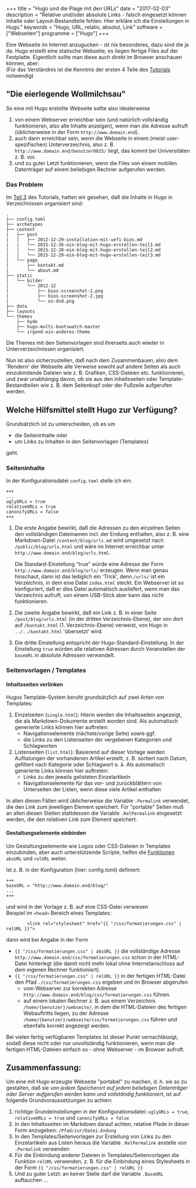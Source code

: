 +++
title 		= "Hugo und die Plage mit den URLs"
date 		= "2017-02-03"
description = "Relative und/oder absolute Links - falsch eingesetzt können Inhalte oder Layout-Bestandteile fehlen. Hier erkläre ich die Einstellungen in Hugo."
keywords    = "Hugo, URL, relativ, absolut, Link"
software 	= ["Webseiten"]
programme	= ["Hugo"]
+++

Eine Webseite im Internet anzugucken - ist nix besonderes, dazu sind die ja da. Hugo erstellt eine statische Webseite, es liegen fertige Files auf der Festplatte. Eigentlich sollte man diese auch direkt im Browser anschauen <!--more--> können, aber:    
(Für das Verständnis ist die Kenntnis der ersten 4 Teile des [Tutorials](/tutorials/hugo.html) notwendig) 

## "Die eierlegende Wollmilchsau"
So eine mit Hugo erstellte Webseite sollte also idealerweise

1. von einem Webserver erreichbar sein (und natürlich vollständig funktionieren, also alle Inhalte anzeigen), wenn man die Adresse aufruft (üblicherweise in der Form `http://www.domain.end`).
1. auch dann erreichbar sein, wenn die Webseite in einem (meist user-spezifischen) Unterverzeichnis, also z. B. `http://www.domain.end/benutzer0815/` liegt, das kommt bei Universitäten z. B. vor.
1. und zu guter Letzt funktionieren, wenn die Files von einem mobilen Datenträger auf einem beliebigen Rechner aufgerufen werden.

### Das Problem
Im [Teil 3](/blog/2015-12-29-ein-blog-mit-hugo-erstellen-teil3.html) des Tutorials, hatten wir gesehen, daß die Inhalte in Hugo in Verzeichnissen organisiert sind:

```
.
├── config.toml
├── archetypes
├── content
|   ├── post
|   |   ├── 2012-12-29-installation-mit-uefi-bios.md
|   |   └── 2015-12-26-ein-blog-mit-hugo-erstellen-teil1.md
|   |   └── 2015-12-28-ein-blog-mit-hugo-erstellen-teil2.md
|   |   └── 2015-12-29-ein-blog-mit-hugo-erstellen-teil3.md
|   └── page
|       ├── kontakt.md
|       └── about.md
├── static
|   └── bilder
|       └── 2012-12
|           ├── bios-screenshot-1.png
|           ├── bios-screenshot-2.jpg
|           └── os-dvd.png
├── data
├── layouts
└── themes
    ├── hyde
    ├── hugo-multi-bootswatch-master
    └── irgend-ein-anderes-theme
```

Die Themes mit den Seitenvorlagen sind ihrerseits auch wieder in Unterverzeichnissen organisiert.

Nun ist also sicherzustellen, daß nach dem Zusammenbauen, also dem 'Rendern' der Webseite alle Verweise sowohl auf andere Seiten als auch einzubindende Dateien wie z. B. Grafiken, CSS-Dateien etc. funktionieren, und zwar unabhängig davon, ob sie aus den Inhaltsseiten oder Template-Bestandteilen wie z. B. dem Seitenkopf oder der Fußzeile aufgerufen werden.

## Welche Hilfsmittel stellt Hugo zur Verfügung?
Grundsätzlich ist zu unterscheiden, ob es um 

- die Seiteninhalte oder 
- um Links zu Inhalten in den Seitenvorlagen (Templates) 

geht.

### Seiteninhalte
In der Konfigurationsdatei `config.toml` stelle ich ein:

```
+++
...
uglyURLs = true
relativeURLs = true
canonifyURLs = false
+++
```

1. Die erste Angabe bewirkt, daß die Adressen zu den einzelnen Seiten den vollständigen Dateinamen incl. der Endung enthalten, also z. B. eine Markdown-Datei `/content/blog/urls.md` wird umgesetzt nach `/public/blog/urls.html` und wäre im Internet erreichbar unter `http://www.domain.end/blog/urls.html`. 

   Die Standard-Einstellung "true" würde eine Adresse der Form `http://www.domain.end/blog/urls/` erzeugen. Wenn man genau hinschaut, dann ist das lediglich ein 'Trick', denn `/urls/` ist ein Verzeichnis, in dem eine Datei `index.html` steckt. Ein Webserver ist so konfiguriert, daß er dies Datei automatisch ausliefert, wenn man das Verzeichnis aufruft, von einem USB-Stick aber kann das nicht funktionieren.

2. Die zweite Angabe bewirkt, daß ein Link z. B. in einer Seite `/post/blog/urls.html` (in der dritten Verzeichnis-Ebene), der von dort auf `/kontakt.html` (1. Verzeichnis-Ebene) verweist, von Hugo in  `../../kontakt.html` 'übersetzt' wird.

3. Die dritte Einstellung entspricht der Hugo-Standard-Einstellung. In der Einstellung `true` würden alle relativen Adressen durch Voranstellen der `baseURL` in absolute Adressen verwandelt. 

### Seitenvorlagen / Templates
#### Inhaltsseiten verlinken
Hugos Template-System beruht grundsätzlich auf zwei Arten von Templates:

1. Einzelseiten (`single.html`): Hierin werden die Inhaltsseiten angezeigt, die als Markdown-Dokumente erstellt worden sind. Als automatisch generierte Links können hier auftreten:
    - Navigationselemente (nächste/vorige Seite) sowie ggf. 
    - die Links zu den Listenseiten der vergebenen Kategorien und Schlagworten
1. Listenseiten (`list.html`): Basierend auf dieser Vorlage werden Auflistungen der vorhandenen Artikel erstellt, z. B. sortiert nach Datum, gefiltert nach Kategorie oder Schlagwort o. ä. Als automatisch generierte Links können hier auftreten:
    - Links zu den jeweils gelisteten Einzelartikeln
    - Navigationselemente für das vor- und zurückblättern von Unterseiten der Listen, wenn diese viele Artikel enthalten

In allen diesen Fällen wird üblicherweise die Variable `.Permalink` verwendet, die den Link zum jeweiligen Element speichert. Für "portable" Seiten muß an allen diesen Stellen stattdessen die Variable `.RelPermalink` eingesetzt werden, die den _relativen_ Link zum Element speichert.

#### Gestaltungselemente einbinden
Um Gestaltungselemente wie Logos oder CSS-Dateien in Templates einzubinden, aber auch unterstützende Scripte, helfen die [Funktionen](https://gohugo.io/templates/functions/#urls) `absURL` und `relURL` weiter. 

Ist z. B. in der Konfiguration (hier: config.toml) definiert:
```
+++
baseURL = "http://www.domain.end/blog/"
...
+++
```
und wird in der Vorlage z. B. auf eine CSS-Datei verwiesen    
Beispiel im `<head>` Bereich eines Templates:
```
        <link rel="stylesheet" href="{{ "/css/formatierungen.css" | relURL }}">
```
dann wird bei Angabe in der Form

-  `{{ "/css/formatierungen.css" | absURL }}` die vollständige Adresse `http://www.domain.end/css/formatierungen.css` schon in der HTML-Datei hinterlegt (die damit nicht mehr lokal ohne Internetanschluss auf dem eigenen Rechner funktioniert).
- `{{ "/css/formatierungen.css" | relURL }}` in der fertigen HTML-Datei den Pfad `./css/formatierungen.css` ergeben und im Browser abgerufen
    - vom Webserver zur korrekten Adresse `http://www.domain.end/blog/css/formatierungen.css` führen.
    - auf einem lokalen Rechner z. B. aus einem Verzeichnis `/home/{benutzer}/webseite/`, in dem die HTML-Dateien des fertigen Webauftritts liegen, zu der Adresse `/home/{benutzer}/webseite/css/formatierungen.css` führen und ebenfalls korrekt angezeigt werden.
    
Bei vielen fertig verfügbaren Templates ist dieser Punkt vernachlässigt, sodaß diese nicht oder nur unvollständig funktionieren, wenn man die fertigen HTML-Dateien einfach so - ohne Webserver - im Browser aufruft.

## Zusammenfassung:
Um eine mit Hugo erzeugte Webseite "portabel" zu machen, d. h. sie so zu gestalten, daß sie _von jedem Speicherort auf jedem beliebigen Datenträger oder Server aufgerufen werden kann und vollständig funktioniert_, ist auf folgende Grundvoraussetzungen zu achten:

1. richtige Grundeinstellungen in der Konfigurationsdatei:
`uglyURLs = true`, `relativeURLs = true` und `canonifyURLs = false`
1. In den Inhaltsseiten im Markdown darauf achten, relative Pfade in dieser Form anzugeben: `/Pfad/zur/Datei.Endung`
1. In den Templates/Seitenvorlagen zur Erstellung von Links zu den Einzelartikeln aus Listen heraus die Variable `.RelPermalink` anstelle von `.Permalink` verwenden
1. Für die Einbindung anderer Dateien in Templates/Seitenvorlagen die Funktion `relURL` verwenden, z. B. für die Einbindung eines Stylesheets in der Form `{{ "/css/formatierungen.css" | relURL }}`
1. Und zu guter Letzt: an keiner Stelle darf die Variable `.BaseURL` auftauchen ...
